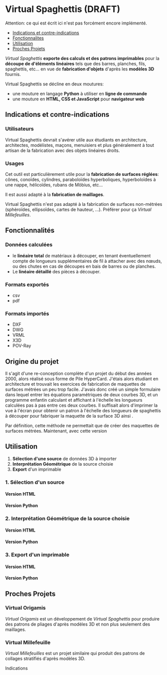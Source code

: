 # Virtual Spaghettis (DRAFT)

Attention: ce qui est écrit ici n'est pas forcément encore implémenté.

- [Indications et contre-indications](#Indications)
- [Fonctionnalites](#Fonctionnalites)
- [Utilisation](#Utilisation)
- [Proches Projets](#Connexes)

*Virtual Spaghettis* **exporte des calculs et des patrons imprimables** pour la **découpe de d'éléments linéaires** tels que des barres, planches, fils, spaghettis, etc... en vue de **fabrication d'objets** d'après les **modèles 3D** fournis.

Virtual Spaghettis se décline en deux moutures: 
- une mouture en langage **Python** à utiliser en **ligne de commande** 
- une mouture en **HTML, CSS et JavaScript** pour **navigateur web**

## <a name="Indications"></a>Indications et contre-indications

### Utilisateurs

Virtual Spaghettis devrait s'avérer utile aux étudiants en architecture, architectes, modélistes, maçons, menuisiers et plus généralement à tout artisan de la fabrication avec des objets linéaires droits. 

### Usages

Cet outil est particulièrement utile pour la **fabrication de surfaces réglées**: cônes, conoïdes, cylindres, paraboloïdes hyperboliques, hyperboloïdes à une nappe, hélicoïdes, rubans de Möbius, etc...

Il est aussi adapté à la **fabrication de maillages**. 

Virtual Spaghettis n'est pas adapté à la fabrication de surfaces non-métrées (sphèroïdes, ellipsoïdes, cartes de hauteur, ...). Préférer pour ça *Virtual Millefeuilles*. 

## <a name="Fonctionnalites"></a>Fonctionnalités

### Données calculées

- le **linéaire total** de matériaux à découper, en tenant éventuellement compte de longueurs supplémentaires de fil à attacher avec des nœuds, ou des chutes en cas de découpes en bais de barres ou de planches. 
- Le **linéaire détaillé** des pièces à découper.

### Formats exportés

- csv
- pdf

### Formats importés

- DXF
- DWG
- VRML
- X3D
- POV-Ray

## Origine du projet

Il s'agit d'une re-conception complète d'un projet du début des années 2000, alors réalisé sous forme de Pile HyperCard. J'étais alors étudiant en architecture et trouvait les exercices de fabrication de maquettes de surfaces métrées un peu trop facile. J'avais donc créé un simple formulaire dans lequel entrer les équations paramétriques de deux courbes 3D, et un programme enfantin calculant et affichant à l'échelle les longueurs calculées pas à pas entre ces deux courbes. Il suffisait alors d'imprimer la vue à l'écran pour obtenir un patron à l'échelle des longueurs de spaghettis à découper pour fabriquer la maquette de la surface 3D ainsi .

Par définition, cette méthode ne permettait que de créer des maquettes de surfaces métrées. Maintenant, avec cette version


###

###

## <a name="Utilisation"></a>Utilisation

1. **Sélection d'une source** de données 3D à importer
2. **Interprétation Géométrique** de la source choisie
3. **Export** d'un imprimable

### 1. Sélection d'un source

#### Version HTML

#### Version Python

### 2. Interprétation Géométrique de la source choisie

#### Version HTML

#### Version Python

### 3. Export d'un imprimable

#### Version HTML

#### Version Python

## <a name="Connexes"></a>Proches Projets

### Virtual Origamis

*Virtual Origamis* est un développement de *Virtual Spaghettis* pour produire des patrons de pliages d'après modèles 3D et non plus seulement des maillages. 

### Virtual Millefeuille

*Virtual Millefeuilles* est un projet similaire qui produit des patrons de collages stratifiés d'après modèles 3D. 


<a name="indications">Indications</a>